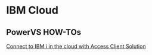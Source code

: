# IBM Cloud 

## PowerVS HOW-TOs

[Connect to IBM i in the cloud with Access Client Solution](IBM-Cloud-Runbooks/ibmi-acs.md)